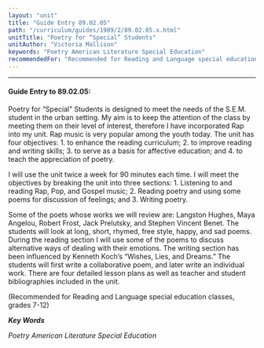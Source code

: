 ```yaml
---
layout: "unit"
title: "Guide Entry 89.02.05"
path: "/curriculum/guides/1989/2/89.02.05.x.html"
unitTitle: "Poetry for “Special” Students"
unitAuthor: "Victoria Mallison"
keywords: "Poetry American Literature Special Education"
recommendedFor: "Recommended for Reading and Language special education classes, grades 7-12"
---
```

<body>
<hr/>
<h4>
Guide Entry to 89.02.05:
</h4>
Poetry for “Special” Students is designed to meet the needs of the S.E.M. student in the urban setting. My aim is to keep the attention of the class by meeting them on their level of interest, therefore I have incorporated Rap into my unit. Rap music is very popular among the youth today. The unit has four objectives: 1. to enhance the reading curriculum; 2. to improve reading and writing skills; 3. to serve as a basis for affective education; and 4. to teach the appreciation of poetry.
<p>
I will use the unit twice a week for 90 minutes each time. I will meet the objectives by breaking the unit into three sections: 1. Listening to and reading Rap, Pop, and Gospel music; 2. Reading poetry and using some poems for discussion of feelings; and 3. Writing poetry.
</p>
<p>
Some of the poets whose works we will review are: Langston Hughes, Maya Angelou, Robert Frost, Jack Prelutsky, and Stephen Vincent Benet. The students will look at long, short, rhymed, free style, happy, and sad poems. During the reading section I will use some of the poems to discuss alternative ways of dealing with their emotions. The writing section has been influenced by Kenneth Koch’s “Wishes, Lies, and Dreams.” The students will first write a collaborative poem, and later write an individual work. There are four detailed lesson plans as well as teacher and student bibliographies included in the unit.
</p>
<p>
(Recommended for Reading and Language special education classes, grades 7-12)
</p>
<p>
<b>
<i>
Key Words
</i>
</b>
<br/>
</p>
<p>
<i>
Poetry American Literature Special Education
</i>
</p>
</body>